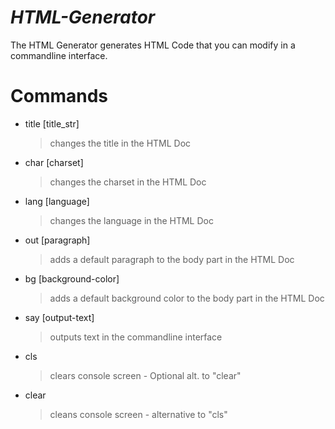 # _HTML-Generator_
The HTML Generator generates HTML Code that you can modify in a commandline interface.

# Commands 
- title [title_str]
  > changes the title in the HTML Doc
- char [charset] 
  > changes the charset in the HTML Doc
- lang [language]
  > changes the language in the HTML Doc
- out [paragraph]
  > adds a default paragraph to the body part in the HTML Doc
- bg [background-color]
  > adds a default background color to the body part in the HTML Doc
  
- say [output-text]
  > outputs text in the commandline interface
- cls
  > clears console screen - Optional alt. to "clear"
- clear 
  > cleans console screen - alternative to "cls"

